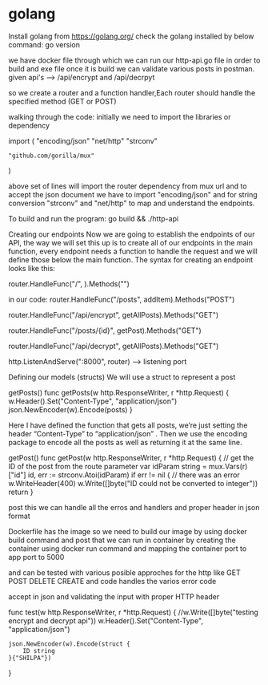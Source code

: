 # golang
Install golang from
https://golang.org/
check the golang installed by below command:
go version

we have docker file through which we can run our http-api.go file in order to build and exe file once it is build we can validate various posts in postman.
given api's --> /api/encrypt and /api/decrpyt

so we create a router and a function handler,Each router should handle the specified method (GET or POST)

walking through the code:
initially we need to import the libraries or dependency

import (
	"encoding/json"
	"net/http"
	"strconv"

	"github.com/gorilla/mux"
)

above set of lines will import the router dependency from mux url and to accept the json document we have to import "encoding/json" and for string conversion "strconv" and "net/http" to map and understand the endpoints.

To build and run the program:
go build && ./http-api

Creating our endpoints
Now we are going to establish the endpoints of our API, the way we will set this up is to create all of our endpoints in the main function, every endpoint needs a function to handle the request and we will define those below the main function.
The syntax for creating an endpoint looks like this:

router.HandleFunc("/<your-url>", <function-name>).Methods("<method>")
  
in our code:
router.HandleFunc("/posts", addItem).Methods("POST")

router.HandleFunc("/api/encrypt", getAllPosts).Methods("GET")

router.HandleFunc("/posts/{id}", getPost).Methods("GET")

 router.HandleFunc("/api/decrypt", getAllPosts).Methods("GET")
 
 http.ListenAndServe(":8000", router)  --> listening port
 
 Defining our models (structs)
 We will use a struct to represent a post
 
 getPosts()
 func getPosts(w http.ResponseWriter, r *http.Request) {
  w.Header().Set("Content-Type", "application/json")
  json.NewEncoder(w).Encode(posts)
}

Here I have defined the function that gets all posts, we’re just setting the header “Content-Type” to “application/json” . Then we use the encoding package to encode all the posts as well as returning it at the same line.

getPost()
func getPost(w http.ResponseWriter, r *http.Request) {
	// get the ID of the post from the route parameter
	var idParam string = mux.Vars(r)["id"]
	id, err := strconv.Atoi(idParam)
	if err != nil {
		// there was an error
		w.WriteHeader(400)
		w.Write([]byte("ID could not be converted to integer"))
		return
	}
  
  post this we can handle all the erros and handlers and proper header in json format
  
  Dockerfile has the image so we need to build our image by using docker build command and post that we can run in container by creating the container using docker run  command and mapping the container port to app port to 5000
  
  and can be tested with various posible approches for the http like GET POST DELETE CREATE and code handles the varios error code
  
  accept in json and validating the input  with proper HTTP header
  
  
  func test(w http.ResponseWriter, r *http.Request) {
	//w.Write([]byte("testing encrypt and decrypt api"))
	w.Header().Set("Content-Type", "application/json")

	json.NewEncoder(w).Encode(struct {
		ID string
	}{"SHILPA"})
}

